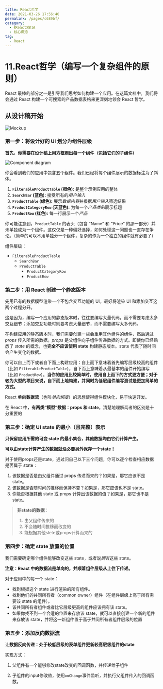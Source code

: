 ```yaml
---
title: React哲学
date: 2021-03-26 17:56:40
permalink: /pages/c689bf/
category:
  - 《React》笔记
  - 核心概念
tag:
  - React
---
```


# 11.React哲学（编写一个复杂组件的原则）

React 最棒的部分之一是引导我们思考如何构建一个应用。在这篇文档中，我们将会通过 React 构建一个可搜索的产品数据表格来更深刻地领会 React 哲学。



## 从设计稿开始

![Mockup](https://zh-hans.reactjs.org/static/1071fbcc9eed01fddc115b41e193ec11/d4770/thinking-in-react-mock.png)

### 第一步：将设计好的 UI 划分为组件层级

**首先，你需要在设计稿上用方框圈出每一个组件（包括它们的子组件）**

![Component diagram](https://zh-hans.reactjs.org/static/eb8bda25806a89ebdc838813bdfa3601/6b2ea/thinking-in-react-components.png)

你会看到我们的应用中包含五个组件。我们已经将每个组件展示的数据标注为了斜体。

1. **`FilterableProductTable` (橙色):** 是整个示例应用的整体
2. **`SearchBar` (蓝色):** 接受所有的*用户输入*
3. **`ProductTable` (绿色):** 展示*数据内容*并根据*用户输入*筛选结果
4. **`ProductCategoryRow` (天蓝色):** 为每一个*产品类别*展示标题
5. **`ProductRow` (红色):** 每一行展示一个*产品*



你可能注意到，`ProductTable` 的表头（包含 “Name” 和 “Price” 的那一部分）并未单独成为一个组件。这仅仅是一种偏好选择，如何处理这一问题也一直存在争论。（简单的可以不用单独分一个组件，复杂的作为一个独立的组件就有必要了）

组件层级：

- `FilterableProductTable`
  - `SearchBar`
  - `ProductTable`
    - `ProductCategoryRow`
    - `ProductRow`



### 第二步：用 React 创建一个静态版本

先用已有的数据模型渲染一个不包含交互功能的 UI。最好将渲染 UI 和添加交互这两个过程分开。

这是因为，编写一个应用的静态版本时，往往要编写大量代码，而不需要考虑太多交互细节；添加交互功能时则要考虑大量细节，而不需要编写太多代码。



在构建应用的静态版本时，我们需要创建一些会重用其他组件的组件，然后通过 *props* 传入所需的数据。*props* 是父组件向子组件传递数据的方式。即使你已经熟悉了 *state* 的概念，也**完全不应该使用 state** 构建静态版本。state 代表了随时间会产生变化的数据。



你可以自上而下或者自下而上构建应用：自上而下意味着首先编写层级较高的组件（比如 `FilterableProductTable`），自下而上意味着从最基本的组件开始编写（比如 `ProductRow`）。**当你的应用比较简单时，使用自上而下的方式更方便；对于较为大型的项目来说，自下而上地构建，并同时为低层组件编写测试是更加简单的方式。**



React **单向数据流**（也叫*单向绑定*）的思想使得组件模块化，易于快速开发。



在 React 中，**有两类“模型”数据：props 和 state**。清楚地理解两者的区别是十分重要的



### 第三步：确定 UI state 的最小（且完整）表示

**只保留应用所需的可变 state 的最小集合，其他数据均由它们计算产生。**

**可以由state计算产生的数据就没必要另外保存一个state！**



对于使用props还是state，通过问自己以下三个问题，你可以逐个检查相应数据是否属于 state：

1. 该数据是否是由父组件通过 props 传递而来的？如果是，那它应该不是 state。
2. 该数据是否随时间的推移而保持不变？如果是，那它应该也不是 state。
3. 你能否根据其他 state 或 props 计算出该数据的值？如果是，那它也不是 state。

> **非state的数据**： 
>
> 1. 由父组件传来的
> 2. 不会随时间推移而改变的
> 3. 能根据其他stete或props计算而来的



### 第四步：确定 state 放置的位置

我们需要确定哪个组件能够改变这些 state，或者说*拥有*这些 state。

**注意：React 中的数据流是单向的，并顺着组件层级从上往下传递。**



对于应用中的每一个 state：

- 找到根据这个 state 进行渲染的所有组件。
- 找到他们的共同所有者（common owner）组件（在组件层级上高于所有需要该 state 的组件）。
- 该共同所有者组件或者比它层级更高的组件应该拥有该 state。
- 如果你找不到一个合适的位置来存放该 state，就可以直接创建一个新的组件来存放该 state，并将这一新组件置于高于共同所有者组件层级的位置



### 第五步：添加反向数据流

让**数据反向传递：处于较低层级的表单组件更新较高层级组件的state**



实现方式：

1. 父组件有一个能够修改state改变的回调函数，并传递给子组件

2. 子组件的input修改值，使用`onChange`事件监听，并执行父组件传入的回调函数。